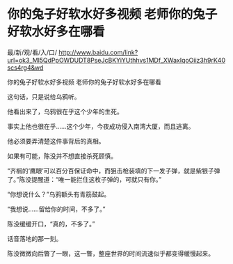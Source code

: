 # 你的兔子好软水好多视频 老师你的兔子好软水好多在哪看

最/新/观/看/入/口/ http://www.baidu.com/link?url=ok3_Ml5QdPpOWDUDT8PseJcBKYiYUthhvs1MDf_XWaxIqoOiiz3h9rK40scs4rg4&wd

你的兔子好软水好多视频 老师你的兔子好软水好多在哪看

这句话，只是说给乌鸦听。

他看出来了，乌鸦很在乎这个少年的生死。

事实上他也很在乎……这个少年，今夜成功侵入南湾大厦，而且逃离。

他必须要弄清楚这件事背后的真相。

如果有可能，陈没并不想直接杀死顾慎。

“齐榈的‘鹰眼’可以百分百保证命中，而狙击枪装填的下一发子弹，就是紫银子弹了。”陈没提醒道：“唯一能拦住这枚子弹的，可就只有你。”

“你想说什么？”乌鸦额头有青筋鼓起。

“我想说……留给你的时间，不多了。”

陈没缓缓开口，“真的，不多了。”

话音落地的那一刻。

陈没微微向后瞥了一眼，这一瞥，整座世界的时间流速似乎都变得缓慢起来。
